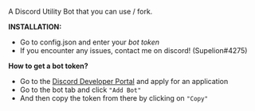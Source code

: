 A Discord Utility Bot that you can use / fork.


****INSTALLATION:****

 - Go to config.json and enter your *bot token*
 - If you encounter any issues, contact me on discord! (Supelion#4275)


**How to get a bot token?**
 - Go to the [Discord Developer Portal](https://discord.com/developers/)
   and apply for an application
  - Go to the bot tab and click ``"Add Bot"``
  - And then copy the token from there by clicking on ``"Copy"``
